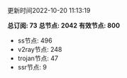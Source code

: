 更新时间2022-10-20 11:13:19

**总订阅: 73**
**总节点: 2042**
**有效节点: 800**
- ss节点: 496
- v2ray节点: 248
- trojan节点: 47
- ssr节点: 9
